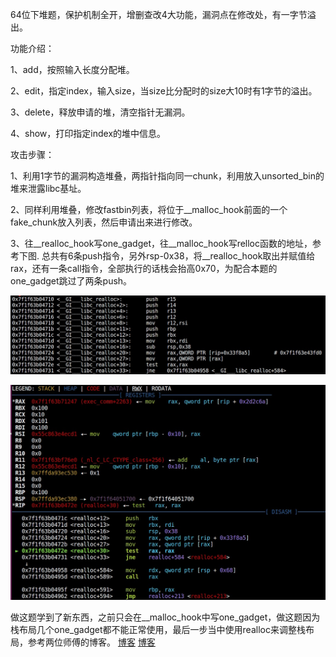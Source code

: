 64位下堆题，保护机制全开，增删查改4大功能，漏洞点在修改处，有一字节溢出。

功能介绍：

1、add，按照输入长度分配堆。

2、edit，指定index，输入size，当size比分配时的size大10时有1字节的溢出。

3、delete，释放申请的堆，清空指针无漏洞。

4、show，打印指定index的堆中信息。

攻击步骤：

1、利用1字节的漏洞构造堆叠，两指针指向同一chunk，利用放入unsorted_bin的堆来泄露libc基址。

2、同样利用堆叠，修改fastbin列表，将位于__malloc_hook前面的一个fake_chunk放入列表，然后申请出来进行修改。

3、往__realloc_hook写one_gadget，往__malloc_hook写relloc函数的地址，参考下图.
总共有6条push指令，另外rsp-0x38，将__realloc_hook取出并赋值给rax，还有一条call指令，全部执行的话栈会抬高0x70，为配合本题的one_gadget跳过了两条push。

![realloc_1](https://github.com/HuangPayoung/CTF_WriteUp/blob/master/BUUCTF/pwn/roarctf_2019_easy_pwn/realloc_1.jpg)

![realloc_2](https://github.com/HuangPayoung/CTF_WriteUp/blob/master/BUUCTF/pwn/roarctf_2019_easy_pwn/realloc_2.jpg)

做这题学到了新东西，之前只会在__malloc_hook中写one_gadget，做这题因为栈布局几个one_gadget都不能正常使用，最后一步当中使用realloc来调整栈布局，参考两位师傅的博客。
[博客](https://blog.csdn.net/mcmuyanga/article/details/111307531?utm_medium=distribute.pc_relevant.none-task-blog-2%7Edefault%7EBlogCommendFromMachineLearnPai2%7Edefault-1.control&depth_1-utm_source=distribute.pc_relevant.none-task-blog-2%7Edefault%7EBlogCommendFromMachineLearnPai2%7Edefault-1.control)
[博客](https://bbs.pediy.com/thread-246786.htm)
